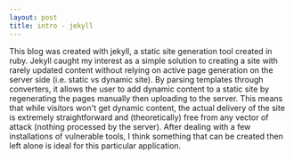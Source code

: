 ```yaml
---
layout: post 
title: intro - jekyll
---
```

This blog was created with jekyll, a static site generation tool created in ruby.  Jekyll caught my interest as a simple solution to creating a site with rarely updated content without relying on active page generation on the server side (i.e. static vs dynamic site).  By parsing templates through converters, it allows the user to add dynamic content to a static site by regenerating the pages manually then uploading to the server.  This means that while visitors won't get dynamic content, the actual delivery of the site is extremely straightforward and (theoretically) free from any vector of attack (nothing processed by the server).  After dealing with a few installations of vulnerable tools, I think something that can be created then left alone is ideal for this particular application.
